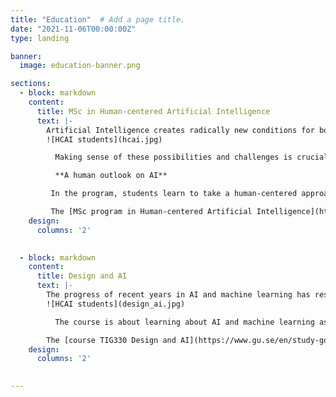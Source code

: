 ```yaml
---
title: "Education"  # Add a page title.
date: "2021-11-06T00:00:00Z"
type: landing

banner:
  image: education-banner.png

sections:
  - block: markdown
    content:
      title: MSc in Human-centered Artificial Intelligence
      text: |-
        Artificial Intelligence creates radically new conditions for both individuals and society at large. It brings completely new possibilities but also new challenges where existing ways of working, understanding, and communicating are fundamentally changed.
        ![HCAI students](hcai.jpg)

          Making sense of these possibilities and challenges is crucial to ensuring that the development and implementation of AI can be shaped in ways that are sustainable and can contribute to solving rather than worsening global societal challenges.

          **A human outlook on AI**

         In the program, students learn to take a human-centered approach that brings the individual and social aspects of human-AI interactions into focus so that AI can be implemented responsibly. This involves considering individual, interactional, organizational, social, and ethical aspects of the use of a particular AI solution in a particular context whether that be a decision process at a government agency, diagnosis support at a hospital, film recommendations online, or grading of exams at school.

         The [MSc program in Human-centered Artificial Intelligence](https://www.gu.se/en/study-gothenburg/human-centered-artificial-intelligence-masters-programme-t2hai) is a two year program offered by the University of Gothenburg.
    design:
      columns: '2'
    

  - block: markdown
    content:
      title: Design and AI
      text: |-
        The progress of recent years in AI and machine learning has resulted in that we, today, live with a large number of applications in our everyday lives. What does that mean for the services we use? And how can we design new such applications? Just as one needs to have a basic understanding of the strength of different materials to design buildings, we need an understanding of the material properties of the algorithms behind these applications.
        ![HCAI students](design_ai.jpg)

          The course is about learning about AI and machine learning as a design material, to be able to use these in design for new digital services. To do this, you will learn basic concepts and techniques in machine learning to be able to understand its material properties, and how they can be used in design. You will also learn various existing tools and how they can be used to apply machine learning in new services. After this, it is discussed how these material properties can be used in the development of new services, and various applications are critically examined. In the course, we discuss existing and new applications of machine learning, as well as ethical issues regarding the use of these techniques.

        The [course TIG330 Design and AI](https://www.gu.se/en/study-gothenburg/design-and-ai-tig330) is a 15 credit BSc level course open for all applicants.
    design:
      columns: '2'
      

---
```

